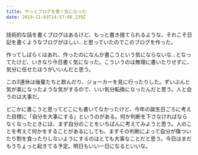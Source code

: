 ```yaml
---
title: やっとブログを書く気になった
date: 2019-11-03T14:57:08.239Z
---
```

技術的な話を書くブログはあるけど、もっと書き捨てられるような、それこそ日記を書くようなブログがほしい…と思っていたのでこのブログを作った。

作ってしばらくはあれ、作ったのになんか書こうという気にならないな…となってたけど、いきなり今日書く気になった。こういうのは無理に書いたりせずに、気分に任せたほうがいいんだと思う。

この3連休は後輩たちと飲んだり、ジョーカーを見に行ったりした。ずいぶんと気が楽になったような気がするので、いい気分転換になったんだと思う。人と会うのは大事だ。

どこかに書こうと思ってどこにも書いてなかったけど、今年の誕生日ごろに考えた目標に「自分を大事にする」というのがある。何か判断を下さなければならなくなったときには、まず自分のことをいちばんに考えてみようと思う。人のことを考えて何かをすることがあるにしても、まずその判断によって自分が傷ついたり割を食ったりしないようにするのはとても大事なことだと思う。今日はまだもうちょっと起きてる予定。明日もいい一日になるといいな。
